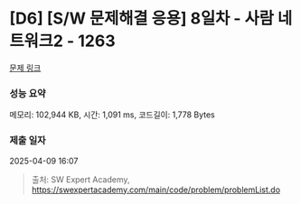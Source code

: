 # [D6] [S/W 문제해결 응용] 8일차 - 사람 네트워크2 - 1263 

[문제 링크](https://swexpertacademy.com/main/code/problem/problemDetail.do?contestProbId=AV18P2B6Iu8CFAZN) 

### 성능 요약

메모리: 102,944 KB, 시간: 1,091 ms, 코드길이: 1,778 Bytes

### 제출 일자

2025-04-09 16:07



> 출처: SW Expert Academy, https://swexpertacademy.com/main/code/problem/problemList.do